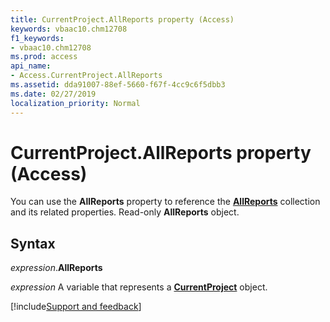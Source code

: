 ```yaml
---
title: CurrentProject.AllReports property (Access)
keywords: vbaac10.chm12708
f1_keywords:
- vbaac10.chm12708
ms.prod: access
api_name:
- Access.CurrentProject.AllReports
ms.assetid: dda91007-88ef-5660-f67f-4cc9c6f5dbb3
ms.date: 02/27/2019
localization_priority: Normal
---
```



# CurrentProject.AllReports property (Access)

You can use the **AllReports** property to reference the **[AllReports](Access.AllReports.md)** collection and its related properties. Read-only **AllReports** object.


## Syntax

_expression_.**AllReports**

_expression_ A variable that represents a **[CurrentProject](Access.CurrentProject.md)** object.




[!include[Support and feedback](~/includes/feedback-boilerplate.md)]